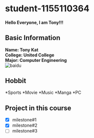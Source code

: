 # student-1155110364
#### Hello Everyone, I am Tony!!!<br>

## Basic Information
**Name: Tony Kat<br>**
**College: United College<br>**
**Major: Computer Engineering<br>**
![baidu](http://www.baidu.com/img/bdlogo.gif "百度logo")

## Hobbit
*Sports
*Movie
*Music
*Manga
*PC

## Project in this course
-[X] milestone#1
-[X] milestone#2
-[ ] milestone#3
